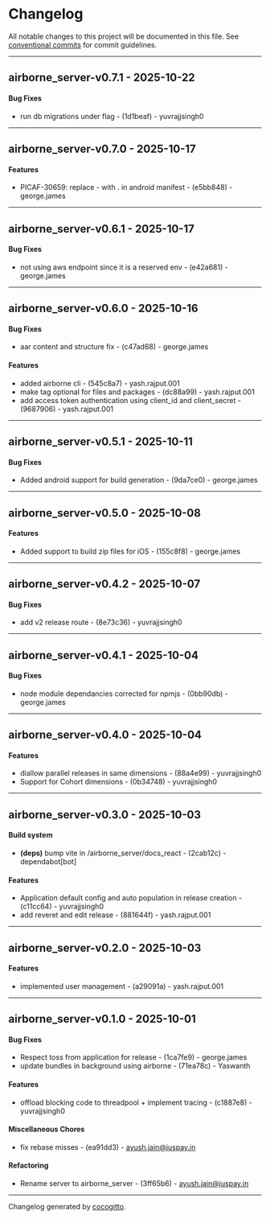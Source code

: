 # Changelog
All notable changes to this project will be documented in this file. See [conventional commits](https://www.conventionalcommits.org/) for commit guidelines.

- - -
## airborne_server-v0.7.1 - 2025-10-22
#### Bug Fixes
- run db migrations under flag - (1d1beaf) - yuvrajjsingh0

- - -

## airborne_server-v0.7.0 - 2025-10-17
#### Features
- PICAF-30659: replace - with . in android manifest - (e5bb848) - george.james

- - -

## airborne_server-v0.6.1 - 2025-10-17
#### Bug Fixes
- not using aws endpoint since it is a reserved env - (e42a681) - george.james

- - -

## airborne_server-v0.6.0 - 2025-10-16
#### Bug Fixes
- aar content and structure fix - (c47ad68) - george.james
#### Features
- added airborne cli - (545c8a7) - yash.rajput.001
- make tag optional for files and packages - (dc88a99) - yash.rajput.001
- add access token authentication using client_id and client_secret - (9687906) - yash.rajput.001

- - -

## airborne_server-v0.5.1 - 2025-10-11
#### Bug Fixes
- Added android support for build generation - (9da7ce0) - george.james

- - -

## airborne_server-v0.5.0 - 2025-10-08
#### Features
- Added support to build zip files for iOS - (155c8f8) - george.james

- - -

## airborne_server-v0.4.2 - 2025-10-07
#### Bug Fixes
- add v2 release route - (8e73c36) - yuvrajjsingh0

- - -

## airborne_server-v0.4.1 - 2025-10-04
#### Bug Fixes
- node module dependancies corrected for npmjs - (0bb90db) - george.james

- - -

## airborne_server-v0.4.0 - 2025-10-04
#### Features
- diallow parallel releases in same dimensions - (88a4e99) - yuvrajjsingh0
- Support for Cohort dimensions - (0b34748) - yuvrajjsingh0

- - -

## airborne_server-v0.3.0 - 2025-10-03
#### Build system
- **(deps)** bump vite in /airborne_server/docs_react - (2cab12c) - dependabot[bot]
#### Features
- Application default config and auto population in release creation - (c11cc64) - yuvrajjsingh0
- add reveret and edit release - (881644f) - yash.rajput.001

- - -

## airborne_server-v0.2.0 - 2025-10-03
#### Features
- implemented user management - (a29091a) - yash.rajput.001

- - -

## airborne_server-v0.1.0 - 2025-10-01
#### Bug Fixes
- Respect toss from application for release - (1ca7fe9) - george.james
- update bundles in background using airborne - (71ea78c) - Yaswanth
#### Features
- offload blocking code to threadpool + implement tracing - (c1887e8) - yuvrajjsingh0
#### Miscellaneous Chores
- fix rebase misses - (ea91dd3) - ayush.jain@juspay.in
#### Refactoring
- Rename server to airborne_server - (3ff65b6) - ayush.jain@juspay.in

- - -

Changelog generated by [cocogitto](https://github.com/cocogitto/cocogitto).